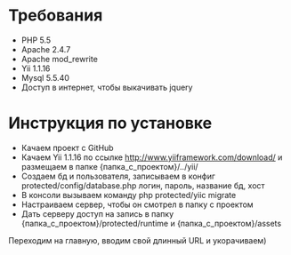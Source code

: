 # Требования
* PHP 5.5
* Apache 2.4.7
* Apache mod_rewrite
* Yii 1.1.16
* Mysql 5.5.40
* Доступ в интернет, чтобы выкачивать jquery

# Инструкция по установке
* Качаем проект с GitHub
* Качаем Yii 1.1.16 по ссылке http://www.yiiframework.com/download/ и размещаем в папке {папка\_с\_проектом}/../yii/
* Создаем бд и пользователя, записываем в конфиг protected/config/database.php логин, пароль, название бд, хост
* В консоли вызываем команду php protected/yiic migrate
* Настраиваем сервер, чтобы он смотрел в папку с проектом
* Дать серверу доступ на запись в папку {папка\_с\_проектом}/protected/runtime и {папка\_с\_проектом}/assets

Переходим на главную, вводим свой длинный URL и укорачиваем)

